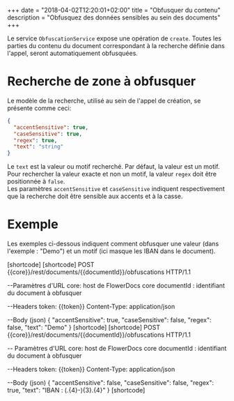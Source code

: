 +++
date = "2018-04-02T12:20:01+02:00"
title = "Obfusquer du contenu"
description = "Obfusquez des données sensibles au sein des documents"
+++

Le service `ObfuscationService` expose une opération de `create`. Toutes les parties du contenu du document correspondant à la recherche définie dans l'appel, seront automatiquement obfusquées. 

# Recherche de zone à obfusquer

Le modèle de la recherche, utilisé au sein de l'appel de création, se présente comme ceci: 

```json
{
  "accentSensitive": true,
  "caseSensitive": true,
  "regex": true,
  "text": "string"
}
```

Le `text` est la valeur ou motif recherché. Par défaut, la valeur est un motif. Pour rechercher la valeur exacte et non un motif, la valeur `regex` doit être positionnée à `false`. 
<br>
Les paramètres `accentSensitive` et `caseSensitive` indiquent respectivement que la recherche doit être sensible aux accents et à la casse.

# Exemple

Les exemples ci-dessous indiquent comment obfusquer une valeur (dans l'exemple : "Demo") et un motif (ici masque les IBAN dans le document).

[shortcode]
[shortcode]
POST {{core}}/rest/documents/{{documentId}}/obfuscations HTTP/1.1

--Paramètres d'URL
core: host de FlowerDocs core
documentId : identifiant du document à obfusquer

--Headers
token: {{token}}
Content-Type: application/json

--Body (json)
{
  "accentSensitive": true,
  "caseSensitive": false,
  "regex": false,
  "text": "Demo"
}
[shortcode]
[shortcode]
POST {{core}}/rest/documents/{{documentId}}/obfuscations HTTP/1.1

-- Paramètres d'URL
core: host de FlowerDocs core
documentId : identifiant du document à obfusquer

--Headers
token: {{token}}
Content-Type: application/json

--Body (json)
{
  "accentSensitive": false,
  "caseSensitive": false,
  "regex": true,
  "text": "IBAN : (.{4}-){3}.{4}"
}
[shortcode]